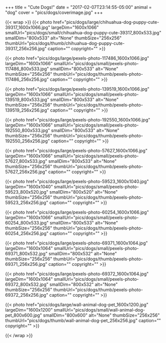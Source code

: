 +++
title = "Cute Dogs!"
date = "2017-02-07T23:14:55-05:00"
animal = "dog"
cover = "pics/dogs/coverimage.jpg"
+++

{{< wrap >}}
{{< photo href="pics/dogs/large/chihuahua-dog-puppy-cute-39317_1600x1066.jpg" largeDim="1600x1066" smallUrl="pics/dogs/small/chihuahua-dog-puppy-cute-39317_800x533.jpg" smallDim="800x533" alt="None" thumbSize="256x256" thumbUrl="pics/dogs/thumb/chihuahua-dog-puppy-cute-39317_256x256.jpg" caption="" copyright="" >}}

{{< photo href="pics/dogs/large/pexels-photo-117486_1600x1066.jpg" largeDim="1600x1066" smallUrl="pics/dogs/small/pexels-photo-117486_800x533.jpg" smallDim="800x533" alt="None" thumbSize="256x256" thumbUrl="pics/dogs/thumb/pexels-photo-117486_256x256.jpg" caption="" copyright="" >}}

{{< photo href="pics/dogs/large/pexels-photo-139519_1600x1066.jpg" largeDim="1600x1066" smallUrl="pics/dogs/small/pexels-photo-139519_800x533.jpg" smallDim="800x533" alt="None" thumbSize="256x256" thumbUrl="pics/dogs/thumb/pexels-photo-139519_256x256.jpg" caption="" copyright="" >}}

{{< photo href="pics/dogs/large/pexels-photo-192550_1600x1066.jpg" largeDim="1600x1066" smallUrl="pics/dogs/small/pexels-photo-192550_800x533.jpg" smallDim="800x533" alt="None" thumbSize="256x256" thumbUrl="pics/dogs/thumb/pexels-photo-192550_256x256.jpg" caption="" copyright="" >}}

{{< photo href="pics/dogs/large/pexels-photo-57627_1600x1066.jpg" largeDim="1600x1066" smallUrl="pics/dogs/small/pexels-photo-57627_800x533.jpg" smallDim="800x533" alt="None" thumbSize="256x256" thumbUrl="pics/dogs/thumb/pexels-photo-57627_256x256.jpg" caption="" copyright="" >}}

{{< photo href="pics/dogs/large/pexels-photo-59523_1600x1040.jpg" largeDim="1600x1040" smallUrl="pics/dogs/small/pexels-photo-59523_800x520.jpg" smallDim="800x520" alt="None" thumbSize="256x256" thumbUrl="pics/dogs/thumb/pexels-photo-59523_256x256.jpg" caption="" copyright="" >}}

{{< photo href="pics/dogs/large/pexels-photo-60254_1600x1066.jpg" largeDim="1600x1066" smallUrl="pics/dogs/small/pexels-photo-60254_800x533.jpg" smallDim="800x533" alt="None" thumbSize="256x256" thumbUrl="pics/dogs/thumb/pexels-photo-60254_256x256.jpg" caption="" copyright="" >}}

{{< photo href="pics/dogs/large/pexels-photo-69371_1600x1064.jpg" largeDim="1600x1064" smallUrl="pics/dogs/small/pexels-photo-69371_800x532.jpg" smallDim="800x532" alt="None" thumbSize="256x256" thumbUrl="pics/dogs/thumb/pexels-photo-69371_256x256.jpg" caption="" copyright="" >}}

{{< photo href="pics/dogs/large/pexels-photo-69372_1600x1064.jpg" largeDim="1600x1064" smallUrl="pics/dogs/small/pexels-photo-69372_800x532.jpg" smallDim="800x532" alt="None" thumbSize="256x256" thumbUrl="pics/dogs/thumb/pexels-photo-69372_256x256.jpg" caption="" copyright="" >}}

{{< photo href="pics/dogs/large/wall-animal-dog-pet_1600x1200.jpg" largeDim="1600x1200" smallUrl="pics/dogs/small/wall-animal-dog-pet_800x600.jpg" smallDim="800x600" alt="None" thumbSize="256x256" thumbUrl="pics/dogs/thumb/wall-animal-dog-pet_256x256.jpg" caption="" copyright="" >}}

{{< /wrap >}}